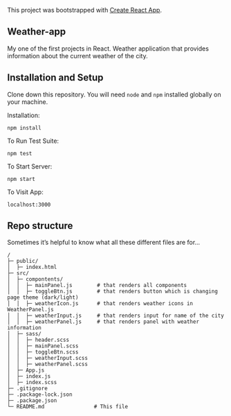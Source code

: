 This project was bootstrapped with [Create React App](https://github.com/facebook/create-react-app).

## Weather-app

My one of the first projects in React. Weather application that provides information about the current weather of the city.

## Installation and Setup
Clone down this repository. You will need `node` and `npm` installed globally on your machine.  

Installation:

`npm install`  

To Run Test Suite:  

`npm test`  

To Start Server:

`npm start`  

To Visit App:

`localhost:3000`  



## Repo structure
Sometimes it’s helpful to know what all these different files are for…

```
/
├─ public/
│  ├─ index.html  
├─ src/   
│  ├─ compontents/
│  │  ├─ mainPanel.js        # that renders all components 
│  │  ├─ toggleBtn.js        # that renders button which is changing page theme (dark/light)
│  │  ├─ weatherIcon.js      # that renders weather icons in WeatherPanel.js
│  │  ├─ weatherInput.js     # that renders input for name of the city
│  │  ├─ weatherPanel.js     # that renders panel with weather information
│  ├─ sass/    
│  │  ├─ header.scss
│  │  ├─ mainPanel.scss
│  │  ├─ toggleBtn.scss
│  │  ├─ weatherInput.scss
│  │  ├─ weatherPanel.scss
│  ├─ App.js
│  ├─ index.js
│  ├─ index.scss
├─ .gitignore 
├─ .package-lock.json 
├─ .package.json 
└─ README.md                # This file
```
